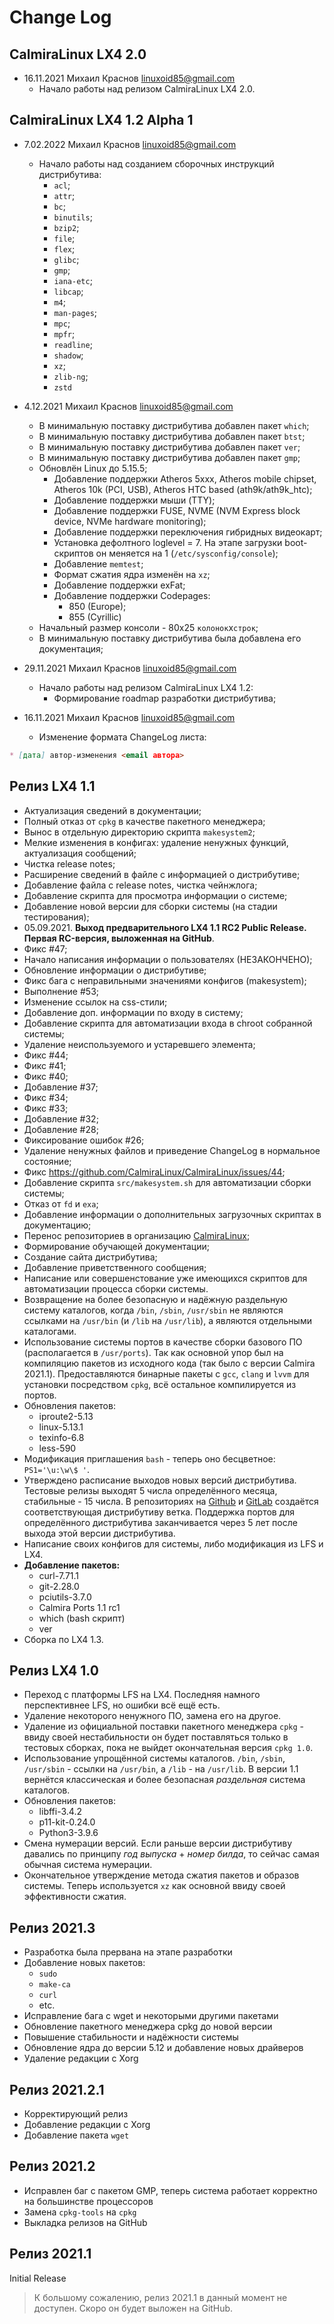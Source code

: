 # Change Log

## CalmiraLinux LX4 2.0

* 16.11.2021 Михаил Краснов <linuxoid85@gmail.com>
    * Начало работы над релизом CalmiraLinux LX4 2.0.

## CalmiraLinux LX4 1.2 Alpha 1

* 7.02.2022 Михаил Краснов <linuxoid85@gmail.com>
    - Начало работы над созданием сборочных инструкций дистрибутива:
        - `acl`;
        - `attr`;
        - `bc`;
        - `binutils`;
        - `bzip2`;
        - `file`;
        - `flex`;
        - `glibc`;
        - `gmp`;
        - `iana-etc`;
        - `libcap`;
        - `m4`;
        - `man-pages`;
        - `mpc`;
        - `mpfr`;
        - `readline`;
        - `shadow`;
        - `xz`;
        - `zlib-ng`;
        - `zstd`

* 4.12.2021 Михаил Краснов <linuxoid85@gmail.com>
    - В минимальную поставку дистрибутива добавлен пакет `which`;
    - В минимальную поставку дистрибутива добавлен пакет `btst`;
    - В минимальную поставку дистрибутива добавлен пакет `ver`;
    - В минимальную поставку дистрибутива добавлен пакет `gmp`;
    - Обновлён Linux до 5.15.5;
        - Добавление поддержки Atheros 5xxx, Atheros mobile chipset, Atheros 10k (PCI, USB), Atheros HTC based (ath9k/ath9k_htc);
        - Добавление поддержки мыши (TTY);
        - Добавление поддержки FUSE, NVME (NVM Express block device, NVMe hardware monitoring);
        - Добавление поддержки переключения гибридных видеокарт;
        - Установка дефолтного loglevel = 7. На этапе загрузки boot-скриптов он меняется на 1 (`/etc/sysconfig/console`);
        - Добавление `memtest`;
        - Формат сжатия ядра изменён на `xz`;
        - Добавление поддержки exFat;
        - Добавление поддержки Codepages:
            - 850 (Europe);
            - 855 (Cyrillic)
    - Начальный размер консоли - 80х25 `колонок`x`строк`;
    - В минимальную поставку дистрибутива была добавлена его документация;

* 29.11.2021 Михаил Краснов <linuxoid85@gmail.com>
    * Начало работы над релизом CalmiraLinux LX4 1.2:
        * Формирование roadmap разработки дистрибутива;

* 16.11.2021 Михаил Краснов <linuxoid85@gmail.com>
    * Изменение формата ChangeLog листа:

```markdown
* [дата] автор-изменения <email автора>
```

## Релиз LX4 1.1
* Актуализация сведений в документации;
* Полный отказ от `cpkg` в качестве пакетного менеджера;
* Вынос в отдельную директорию скрипта `makesystem2`;
* Мелкие изменения в конфигах: удаление ненужных функций, актуализация сообщений;
* Чистка release notes;
* Расширение сведений в файле с информацией о дистрибутиве;
* Добавление файла с release notes, чистка чейнжлога;
* Добавление скрипта для просмотра информации о системе;
* Добавление новой версии для сборки системы (на стадии тестирования);
* 05.09.2021. **Выход предварительного LX4 1.1 RC2 Public Release. Первая RC-версия, выложенная на GitHub**.
* Фикс #47;
* Начало написания информации о пользователях (НЕЗАКОНЧЕНО);
* Обновление информации о дистрибутиве;
* Фикс бага с неправильными значениями конфигов (makesystem);
* Выполнение #53;
* Изменение ссылок на css-стили;
* Добавление доп. информации по входу в систему;
* Добавление скрипта для автоматизации входа в chroot собранной системы;
* Удаление неиспользуемого и устаревшего элемента;
* Фикс #44;
* Фикс #41;
* Фикс #40;
* Добавление #37;
* Фикс #34;
* Фикс #33;
* Добавление #32;
* Добавление #28;
* Фиксирование ошибок #26;
* Удаление ненужных файлов и приведение ChangeLog в нормальное состояние;
* Фикс https://github.com/CalmiraLinux/CalmiraLinux/issues/44;
* Добавление скрипта `src/makesystem.sh` для автоматизации сборки системы;
* Отказ от `fd` и `exa`;
* Добавление информации о дополнительных загрузочных скриптах в документацию;
* Перенос репозиториев в организацию [CalmiraLinux](https://github.com/CalmiraLinux);
* Формирование обучающей документации;
* Создание сайта дистрибутива;
* Добавление приветственного сообщения;
* Написание или совершенстование уже имеющихся скриптов для автоматизации процесса сборки системы.
* Возвращение на более безопасную и надёжную раздельную систему каталогов, когда `/bin`, `/sbin`, `/usr/sbin` не являются ссылками на `/usr/bin` (и `/lib` на `/usr/lib`), а являются отдельными каталогами.
* Использование системы портов в качестве сборки базового ПО (располагается в `/usr/ports`). Так как основной упор был на компиляцию пакетов из исходного кода (так было с версии Calmira 2021.1). Предоставляются бинарные пакеты с `gcc`, `clang` и `lvvm` для установки посредством `cpkg`, всё остальное компилируется из портов.
* Обновления пакетов:
   * iproute2-5.13
   * linux-5.13.1
   * texinfo-6.8
   * less-590
* Модификация приглашения `bash` - теперь оно бесцветное: `PS1='\u:\w\$ '`.
* Утверждено расписание выходов новых версий дистрибутива. Тестовые релизы выходят 5 числа определённого месяца, стабильные - 15 числа. В репозиториях на [Github](https://Linuxoid85/CalmiraLinux) и [GitLab](https://gitlab.com/Linuxoid85/calmira_ports) создаётся соответствующая дистрибутиву ветка. Поддержка портов для определённого дистрибутива заканчивается через 5 лет после выхода этой версии дистрибутива.
* Написание своих конфигов для системы, либо модификация из LFS и LX4.
* **Добавление пакетов:**
  * curl-7.71.1
  * git-2.28.0
  * pciutils-3.7.0
  * Calmira Ports 1.1 rc1
  * which (bash скрипт)
  * ver
* Сборка по LX4 1.3.

## Релиз LX4 1.0
* Переход с платформы LFS на LX4. Последняя намного перспективнее LFS, но ошибки всё ещё есть.
* Удаление некоторого ненужного ПО, замена его на другое.
* Удаление из официальной поставки пакетного менеджера `cpkg` - ввиду своей нестабильности он будет поставляться только в тестовых сборках, пока не выйдет окончательная версия `cpkg 1.0`.
* Использование упрощённой системы каталогов. `/bin`, `/sbin`, `/usr/sbin` - ссылки на `/usr/bin`, а `/lib` - на `/usr/lib`. В версии 1.1 вернётся классическая и более безопасная *раздельная* система каталогов.
* Обновления пакетов:
   * libffi-3.4.2
   * p11-kit-0.24.0
   * Python3-3.9.6
* Смена нумерации версий. Если раньше версии дистрибутиву давались по принципу *год выпуска* + *номер билда*, то сейчас самая обычная система нумерации.
* Окончательное утверждение метода сжатия пакетов и образов системы. Теперь используется `xz` как основной ввиду своей эффективности сжатия.

## Релиз 2021.3
* Разработка была прервана на этапе разработки
* Добавление новых пакетов:
  * `sudo`
  * `make-ca`
  * `curl`
  * etc.
* Исправление бага с wget и некоторыми другими пакетами 
* Обновление пакетного менеджера cpkg до новой версии
* Повышение стабильности и надёжности системы
* Обновление ядра до версии 5.12 и добавление новых драйверов
* Удаление редакции с Xorg

## Релиз 2021.2.1
* Корректирующий релиз
* Добавление редакции с Xorg
* Добавление пакета `wget`

## Релиз 2021.2
* Исправлен баг с пакетом GMP, теперь система работает корректно на большинстве процессоров
* Замена `cpkg-tools` на `cpkg`
* Выкладка релизов на GitHub

## Релиз 2021.1
Initial Release

> К большому сожалению, релиз 2021.1 в данный момент не доступен. Скоро он будет выложен на GitHub.
